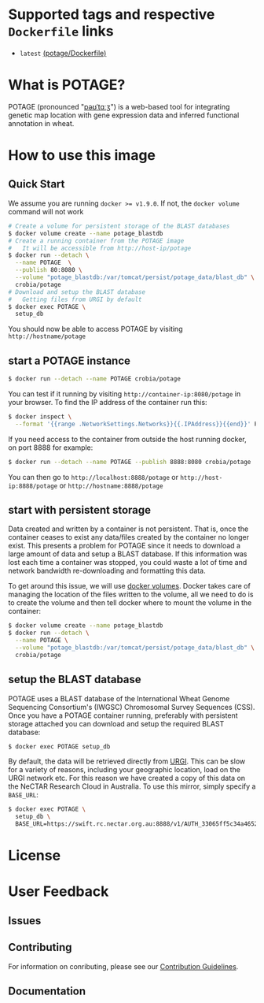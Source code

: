 # Supported tags and respective `Dockerfile` links
  * `latest` [(potage/Dockerfile)](https://github.com/CroBiA/Dockerfiles/blob/master/potage/Dockerfile)

# What is POTAGE?
POTAGE (pronounced "[pəʊˈtɑːʒ](http://img2.tfd.com/pron/mp3/en/UK/df/dfskskssdfd5drh7.mp3)") is a web-based tool for integrating genetic map location with gene expression data and inferred functional annotation in wheat.

# How to use this image

## Quick Start

We assume you are running `docker >= v1.9.0`. If not, the `docker volume` command will not work

```bash
# Create a volume for persistent storage of the BLAST databases
$ docker volume create --name potage_blastdb
# Create a running container from the POTAGE image
#   It will be accessible from http://host-ip/potage
$ docker run --detach \
  --name POTAGE  \
  --publish 80:8080 \
  --volume "potage_blastdb:/var/tomcat/persist/potage_data/blast_db" \
  crobia/potage
# Download and setup the BLAST database
#   Getting files from URGI by default
$ docker exec POTAGE \
  setup_db
```

You should now be able to access POTAGE by visiting `http://hostname/potage`

## start a POTAGE instance

```bash
$ docker run --detach --name POTAGE crobia/potage
```
You can test if it running by visiting `http://container-ip:8080/potage` in your browser. To find the IP address of the container run this:

```bash
$ docker inspect \
  --format '{{range .NetworkSettings.Networks}}{{.IPAddress}}{{end}}' POTAGE
```

If you need access to the container from outside the host running docker, on port 8888 for example:

```bash
$ docker run --detach --name POTAGE --publish 8888:8080 crobia/potage
```

You can then go to `http://localhost:8888/potage` or `http://host-ip:8888/potage` or `http://hostname:8888/potage`

## start with persistent storage

Data created and written by a container is not persistent. That is, once the container ceases to exist any data/files created by the container no longer exist. This presents a problem for POTAGE since it needs to download a large amount of data and setup a BLAST database. If this information was lost each time a container was stopped, you could waste a lot of time and network bandwidth re-downloading and formatting this data.

To get around this issue, we will use [docker volumes](https://docs.docker.com/engine/tutorials/dockervolumes/). Docker takes care of managing the location of the files written to the volume, all we need to do is to create the volume and then tell docker where to mount the volume in the container:

```bash
$ docker volume create --name potage_blastdb
$ docker run --detach \
  --name POTAGE \
  --volume "potage_blastdb:/var/tomcat/persist/potage_data/blast_db" \
  crobia/potage
```

## setup the BLAST database

POTAGE uses a BLAST database of the International Wheat Genome Sequencing Consortium's (IWGSC) Chromosomal Survey Sequences (CSS). Once you have a POTAGE container running, preferably with persistent storage attached you can download and setup the required BLAST database:

```bash
$ docker exec POTAGE setup_db
```

By default, the data will be retrieved directly from [URGI](https://urgi.versailles.inra.fr/download/iwgsc/Survey_sequence/). This can be slow for a variety of reasons, including your geographic location, load on the URGI network etc. For this reason we have created a copy of this data on the NeCTAR Research Cloud in Australia. To use this mirror, simply specify a `BASE_URL`:

```bash
$ docker exec POTAGE \
  setup_db \
  BASE_URL=https://swift.rc.nectar.org.au:8888/v1/AUTH_33065ff5c34a4652aa2fefb292b3195a/IWGSC_CSS/
```

# License
# User Feedback
## Issues
## Contributing

For information on conributing, please see our [Contribution Guidelines](https://github.com/CroBiA/docker-potage/blob/master/CONTRIBUTING.md).

## Documentation
